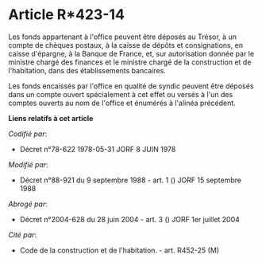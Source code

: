 # Article R*423-14

Les fonds appartenant à l'office peuvent être déposés au Trésor, à un compte de chèques postaux, à la caisse de dépôts et
consignations, en caisse d'épargne, à la Banque de France, et, sur autorisation donnée par le ministre chargé des finances et
le ministre chargé de la construction et de l'habitation, dans des établissements bancaires.

Les fonds encaissés par l'office en qualité de syndic peuvent être déposés dans un compte ouvert spécialement à cet effet ou
versés à l'un des comptes ouverts au nom de l'office et énumérés à l'alinéa précédent.

**Liens relatifs à cet article**

_Codifié par_:

  - Décret n°78-622 1978-05-31 JORF 8 JUIN 1978

_Modifié par_:

  - Décret n°88-921 du 9 septembre 1988 - art. 1 () JORF 15 septembre 1988

_Abrogé par_:

  - Décret n°2004-628 du 28 juin 2004 - art. 3 () JORF 1er juillet 2004

_Cité par_:

  - Code de la construction et de l'habitation. - art. R452-25 (M)
